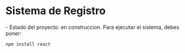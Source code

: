 <h1> Sistema de Registro </h1>
- Estado del proyecto: en construccion.
Para ejecutar el sistema, debes poner:

```npm install react```
